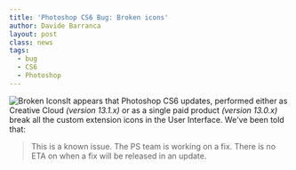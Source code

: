 ```yaml
---
title: 'Photoshop CS6 Bug: Broken icons'
author: Davide Barranca
layout: post
class: news
tags:
  - bug
  - CS6
  - Photoshop
---
```


![Broken Icons][a]It appears that Photoshop CS6 updates, performed either as Creative Cloud *(version 13.1.x)* or as a single paid product *(version 13.0.x)* break all the custom extension icons in the User Interface. We've been told that: 

> This is a known issue. The PS team is working on a fix. There is no ETA on when a fix will be released in an update.

[a]: {{site.baseurl}}/news/images/BrokenIcon.png "Broken Icon"